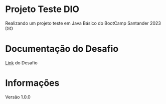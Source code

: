 
# Projeto Teste DIO

Realizando um projeto teste em Java Básico do BootCamp Santander 2023 DIO


# Documentação do Desafio

[Link](https://github.com/digitalinnovationone/trilha-java-basico/tree/main/desafios/controle-fluxo) do Desafio

# Informações
Versão 1.0.0